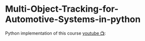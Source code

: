 
# Multi-Object-Tracking-for-Automotive-Systems-in-python

Python implementation of this course [youtube 📺](https://www.youtube.com/channel/UCa2-fpj6AV8T6JK1uTRuFpw/featured):